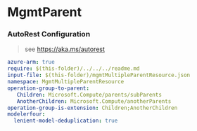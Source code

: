 # MgmtParent
### AutoRest Configuration
> see https://aka.ms/autorest

``` yaml
azure-arm: true
require: $(this-folder)/../../../readme.md
input-file: $(this-folder)/mgmtMultipleParentResource.json
namespace: MgmtMultipleParentResource
operation-group-to-parent:
   Children: Microsoft.Compute/parents/subParents
   AnotherChildren: Microsoft.Compute/anotherParents
operation-group-is-extension: Children;AnotherChildren
modelerfour:
  lenient-model-deduplication: true
```
